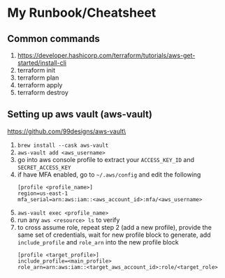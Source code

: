 # My Runbook/Cheatsheet

## Common commands
1. https://developer.hashicorp.com/terraform/tutorials/aws-get-started/install-cli
1. terraform init
1. terraform plan
1. terraform apply
1. terraform destroy

## Setting up aws vault (aws-vault)
https://github.com/99designs/aws-vault\
1. `brew install --cask aws-vault`
1. `aws-vault add <aws_username>`
1. go into aws console profile to extract your `ACCESS_KEY_ID` and `SECRET_ACCESS_KEY`
1. if have MFA enabled, go to `~/.aws/config` and edit the following
    ```
    [profile <profile_name>]
    region=us-east-1
    mfa_serial=arn:aws:iam::<aws_account_id>:mfa/<aws_username>
    ```
1. `aws-vault exec <profile_name>`
1. run any `aws <resource> ls` to verify
1. to cross assume role, repeat step 2 (add a new profile), provide the same set of credentials, wait for new profile block  to generate, add `include_profile` and `role_arn` into the new profile block
    ```
    [profile <target_profile>]
    include_profile=<main_profile>
    role_arn=arn:aws:iam::<target_aws_account_id>:role/<target_role>
    ```

